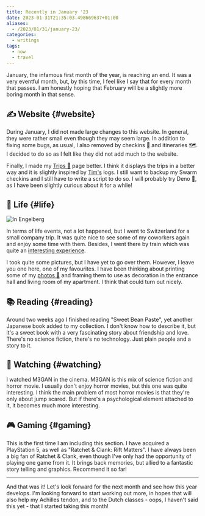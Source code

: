 ```yaml
---
title: Recently in January '23
date: 2023-01-31T21:35:03.498669637+01:00
aliases:
  - /2023/01/31/january-23/
categories:
  - writings
tags:
  - now
  - travel
---
```


January, the infamous first month of the year, is reaching an end. It was a very eventful month, but, by this time, I feel like I say that for every month that passes. I am honestly hoping that February will be a slightly more boring month in that sense.

<!--more-->

## ✍️ Website {#website}

During January, I did not made large changes to this website. In general, they were rather small even though they may seem large. In addition to fixing some bugs, as usual, I also removed by checkins 📍 and itineraries 🗺️. I decided to do so as I felt like they did not add much to the website.

Finally, I made my [Trips 🚆](/trips) page better. I think it displays the trips in a better way and it is slightly inspired by [Tim's](https://timharek.no/) logs. I still want to backup my Swarm checkins and I still have to write a script to do so. I will probably try Deno 🦖, as I have been slightly curious about it for a while!

## 🍄 Life {#life}

![In Engelberg](cdn:/e923d981b7e72baf6642b90d831e9b797becf6b6a7904a83f40559c08bace616?class=right)

In terms of life events, not a lot happened, but I went to Switzerland for a small company trip. It was quite nice to see some of my coworkers again and enjoy some time with them. Besides, I went there by train which was quite an [interesting experience](/2023/02/26/a-deutsche-bahn-tale-on-ice).

I took quite some pictures, but I have yet to go over them. However, I leave you one here, one of my favourites. I have been thinking about printing some of my [photos 📸](/photos) and framing them to use as decoration in the entrance hall and living room of my apartment. I think that could turn out nicely.

## 📚 Reading {#reading}

Around two weeks ago I finished reading "Sweet Bean Paste", yet another Japanese book added to my collection. I don't know how to describe it, but it's a sweet book with a very fascinating story about friendship and love. There's no science fiction, there's no technology. Just plain people and a story to it.

## 🍿 Watching {#watching}

I watched M3GAN in the cinema. M3GAN is this mix of science fiction and horror movie. I usually don't enjoy horror movies, but this one was quite interesting. I think the main problem of most horror movies is that they're only about jump scared. But if there's a psychological element attached to it, it becomes much more interesting.

## 🎮 Gaming {#gaming}

This is the first time I am including this section. I have acquired a PlayStation 5, as well as "Ratchet & Clank: Rift Matters". I have always been a big fan of Ratchet & Clank, even though I've only had the opportunity of playing one game from it. It brings back memories, but allied to a fantastic story telling and graphics. Recommend it so far!

---

And that was it! Let's look forward for the next month and see how this year develops. I'm looking forward to start working out more, in hopes that will also help my Achilles tendon, and to the Dutch classes - oops, I haven't said this yet - that I started taking this month!
